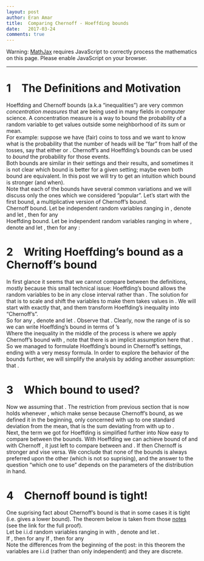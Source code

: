 ```yaml
---
layout: post
author: Eran Amar
title:  Comparing Chernoff - Hoeffding bounds
date:   2017-03-24
comments: true
---
```



<script type="math/tex">
\newcommand{\lyxlock}{}
</script>
<noscript>
<div class="warning">
Warning: <a href="http://www.mathjax.org/">MathJax</a> requires JavaScript to correctly process the mathematics on this page. Please enable JavaScript on your browser.
</div><hr>
</hr></noscript>


<h1 class="Section">
<a class="toc" name="toc-Section-1">1</a> The Definitions and Motivation
</h1>
<div class="Unindented">
Hoeffding and Chernoff bounds (a.k.a “inequalities”) are very common <i>concentration measures</i> that are being used in many fields in computer science. A concentration measure is a way to bound the probability of a random variable to get values outside some neighborhood of its sum or mean. 
</div>
<div class="Indented">
For example: suppose we have <span class="MathJax_Preview"><script type="math/tex">
n
</script>
</span> (fair) coins to toss and we want to know what is the probability that the number of heads will be “far” from half of the tosses, say that either <span class="MathJax_Preview"><script type="math/tex">
\#heads>\frac{3}{4}n
</script>
</span> or <span class="MathJax_Preview"><script type="math/tex">
\#heads<\frac{1}{4}n
</script>
</span>. Chernoff’s and Hoeffding’s bounds can be used to <i>bound</i> the probability for those events. 
</div>
<div class="Indented">
Both bounds are similar in their settings and their results, and sometimes it is not clear which bound is better for a given setting; maybe even both bound are equivalent. In this post we will try to get an intuition which bound is stronger (and when). 
</div>
<div class="Indented">
Note that each of the bounds have several common variations and we will discuss only the ones which we considered “popular”. Let’s start with the first bound, a multiplicative version of Chernoff’s bound.
</div>
<div class="Definition">
Chernoff bound. Let <span class="MathJax_Preview"><script type="math/tex">
\left\{ X_{i}\right\} _{i=1}^{n}
</script>
</span> be independent random variables ranging in <span class="MathJax_Preview"><script type="math/tex">
\left[0,1\right]
</script>
</span>, denote <span class="MathJax_Preview"><script type="math/tex">
X:=\sum_{i=1}^{n}X_{i}
</script>
</span> and let <span class="MathJax_Preview"><script type="math/tex">
\mu:=\mathbb{E}\left[X\right]
</script>
</span>, then for any <span class="MathJax_Preview"><script type="math/tex">
\epsilon\in\left(0,1\right)
</script>
</span> <span class="MathJax_Preview">
<script type="math/tex;mode=display">

\mathbf{P}\left[\left|X-\mu\right|>\epsilon\mu\right]\le2\exp\left(-\epsilon^{2}\frac{\mu}{3}\right)

</script>
</span>
</div>

<div class="Definition">
Hoeffding bound. Let <span class="MathJax_Preview"><script type="math/tex">
\left\{ X_{i}\right\} _{i=1}^{n}
</script>
</span> be independent random variables ranging in <span class="MathJax_Preview"><script type="math/tex">
\left[a,b\right]
</script>
</span> where <span class="MathJax_Preview"><script type="math/tex">
a<b
</script>
</span>, denote <span class="MathJax_Preview"><script type="math/tex">
X:=\sum_{i=1}^{n}X_{i}
</script>
</span> and let <span class="MathJax_Preview"><script type="math/tex">
\mu:=\mathbb{E}\left[X\right]
</script>
</span>, then for any <span class="MathJax_Preview"><script type="math/tex">
t
</script>
</span>: <span class="MathJax_Preview">
<script type="math/tex;mode=display">

\mathbf{P}\left[\left|X-\mu\right|>t\right]\le2\exp\left(\frac{-t^{2}}{n\left(b-a\right)^{2}}\right)

</script>
</span>
</div>

<h1 class="Section">
<a class="toc" name="toc-Section-2">2</a> Writing Hoeffding’s bound as a Chernoff’s bound 
</h1>
<div class="Unindented">
In first glance it seems that we cannot compare between the definitions, mostly because this small technical issue: Hoeffding’s bound allows the random variables to be in any close interval <span class="MathJax_Preview"><script type="math/tex">
\left[a,b\right]
</script>
</span> rather than <span class="MathJax_Preview"><script type="math/tex">
\left[0,1\right]
</script>
</span>. The solution for that is to scale and shift the variables to make them takes values in <span class="MathJax_Preview"><script type="math/tex">
\left[0,1\right]
</script>
</span>. We will start with exactly that, and them transform Hoeffding’s inequality into “Chernoff’s”.
</div>
<div class="Indented">
So for any <span class="MathJax_Preview"><script type="math/tex">
i\in\left[n\right]
</script>
</span>, denote <span class="MathJax_Preview"><script type="math/tex">
Y_{i}=\frac{X_{i}}{b-a}-a
</script>
</span> and let <span class="MathJax_Preview"><script type="math/tex">
Y=\sum_{i=1}^{n}Y_{i}=\frac{X}{b-a}-na
</script>
</span>. Observe that <span class="MathJax_Preview"><script type="math/tex">
\mathbb{E}\left[Y\right]=\frac{\mu}{b-a}-na
</script>
</span>. Clearly, now the range of <span class="MathJax_Preview"><script type="math/tex">
\left\{ Y_{i}\right\} _{i=1}^{n}
</script>
</span> is <span class="MathJax_Preview"><script type="math/tex">
\left[0,1\right]
</script>
</span> so we can write Hoeffding’s bound in terms of <span class="MathJax_Preview"><script type="math/tex">
Y_{i}
</script>
</span>’s
</div>
<div class="Indented">
<span class="MathJax_Preview">
<script type="math/tex;mode=display">
\begin{align*}
\mathbf{P}\left[\left|X-\mu\right|>t\right] & =\mathbf{P}\left[\left|\frac{X}{b-a}-na-\frac{\mu}{b-a}+na\right|>\frac{t}{b-a}\right]\\
 & =\mathbf{P}\left[\left|Y-\mathbb{E}\left[Y\right]\right|>\frac{t}{b-a}\cdot\frac{\mathbb{E}\left[Y\right]}{\mathbb{E}\left[Y\right]}\right]\\
 & \le2\exp\left(\frac{-t^{2}}{\left(b-a\right)^{2}\mathbb{E}\left[Y\right]^{2}}\cdot\frac{\mathbb{E}\left[Y\right]}{3}\right)\\
 & =2\exp\left(\frac{-t^{2}}{3\left(b-a\right)^{2}}\left(\frac{\mu}{b-a}-na\right)^{-1}\right)\\
 & =2\exp\left(\frac{-t^{2}}{3\mu\left(b-a\right)-3a\cdot n\left(b-a\right)^{2}}\right)
\end{align*}
</script>
</span>
</div>
<div class="Indented">
Where the inequality in the middle of the process is where we apply Chernoff’s bound with <span class="MathJax_Preview"><script type="math/tex">
\epsilon=\frac{t}{\left(b-a\right)\mathbb{E}\left[Y\right]}
</script>
</span>, note that there is an implicit assumption here that <span class="MathJax_Preview"><script type="math/tex">
\epsilon<1
</script>
</span>. 
</div>
<div class="Indented">
So we managed to formulate Hoeffding’s bound in Chernoff’s settings, ending with a very messy formula. In order to explore the behavior of the bounds further, we will simplify the analysis by adding another assumption: that <span class="MathJax_Preview"><script type="math/tex">
a=0
</script>
</span>.
</div>
<h1 class="Section">
<a class="toc" name="toc-Section-3">3</a> Which bound to used?
</h1>
<div class="Unindented">
Now we assuming that <span class="MathJax_Preview"><script type="math/tex">
a=0
</script>
</span>. The restriction from previous section that <span class="MathJax_Preview"><script type="math/tex">
\epsilon<1
</script>
</span> is now holds whenever <span class="MathJax_Preview"><script type="math/tex">
\mu<t
</script>
</span>, which make sense because Chernoff’s bound, as we defined it in the beginning, only concerned with up to one standard deviation from the mean, that is the sum deviating from <span class="MathJax_Preview"><script type="math/tex">
\mu
</script>
</span> with up to <span class="MathJax_Preview"><script type="math/tex">
\mu
</script>
</span>. 
</div>
<div class="Indented">
Next, the term we got for Hoeffding is simplified further into <span class="MathJax_Preview">
<script type="math/tex;mode=display">

\mathbf{P}\left[\left|X-\mu\right|>t\right]\le2\exp\left(\frac{-t^{2}}{3\mu b}\right)

</script>
</span>
Now easy to compare between the bounds. With Hoeffding we can achieve bound of <span class="MathJax_Preview"><script type="math/tex">
2\exp\left(\frac{-t^{2}}{nb^{2}}\right)
</script>
</span> and with Chernoff <span class="MathJax_Preview"><script type="math/tex">
2\exp\left(\frac{-t^{2}}{3\mu b}\right)
</script>
</span>, it just left to compare between <span class="MathJax_Preview"><script type="math/tex">
nb
</script>
</span> and <span class="MathJax_Preview"><script type="math/tex">
3\mu
</script>
</span>. If <span class="MathJax_Preview"><script type="math/tex">
nb<3\mu
</script>
</span> then Chernoff is stronger and vise versa. We conclude that none of the bounds is always preferred upon the other (which is not so suprising), and the answer to the question “which one to use” depends on the parameters of the distribution in hand.
</div>
<h1 class="Section">
<a class="toc" name="toc-Section-4">4</a> Chernoff bound is tight!
</h1>
<div class="Unindented">
One suprising fact about Chernoff’s bound is that in some cases it is tight (i.e. gives a lower bound). The theorem below is taken from those <a class="URL" href="https://ece.uwaterloo.ca/~nmousavi/Papers/Chernoff-Tightness.pdf">notes</a> (see the link for the full proof).
</div>
<div class="Theorem">
Let <span class="MathJax_Preview"><script type="math/tex">
\left\{ X_{i}\right\} _{i=1}^{n}
</script>
</span> be i.i.d random variables ranging in <span class="MathJax_Preview"><script type="math/tex">
\left\{ 0,1\right\} 
</script>
</span> with <span class="MathJax_Preview"><script type="math/tex">
\mathbf{P}\left[X_{i}=1\right]=p
</script>
</span>, denote <span class="MathJax_Preview"><script type="math/tex">
X:=\sum_{i=1}^{n}X_{i}
</script>
</span> and let <span class="MathJax_Preview"><script type="math/tex">
\mu:=\mathbb{E}\left[X\right]=np
</script>
</span>. <br>
If <span class="MathJax_Preview"><script type="math/tex">
p\le\frac{1}{4}
</script>
</span>, then for any <span class="MathJax_Preview"><script type="math/tex">
t>0
</script>
</span> <span class="MathJax_Preview">
<script type="math/tex;mode=display">

\mathbf{P}\left[X-\mu>t\right]\ge\frac{1}{4}\exp\left(-t^{2}\frac{2}{\mu}\right)

</script>
</span>
If <span class="MathJax_Preview"><script type="math/tex">
p<\frac{1}{2}
</script>
</span>, then for any <span class="MathJax_Preview"><script type="math/tex">
t\in\left[0,n\left(1-2p\right)\right]
</script>
</span><span class="MathJax_Preview">
<script type="math/tex;mode=display">

\mathbf{P}\left[X-\mu>t\right]\ge\frac{1}{4}\exp\left(-t^{2}\frac{2}{\mu}\right)

</script>
</span>
<br></div>

<div class="Indented">
Note the differences from the beginning of the post: in this theorem the variables are i.i.d (rather than only independent) and they are discrete.
</div>
